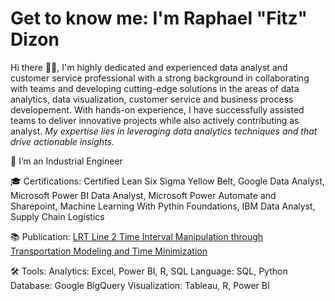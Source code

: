 # Get to know me: I'm Raphael "Fitz" Dizon



Hi there 👋🏽, I'm highly dedicated and experienced data analyst and customer service professional with a strong background in collaborating with teams and developing cutting-edge solutions in the areas of data analytics, data visualization, customer service and business process developement.
With hands-on experience, I have successfully assisted teams to deliver innovative projects while also actively contributing as analyst. *My expertise lies in leveraging data analytics techniques and that drive actionable insights.* 



 🔭 I’m an Industrial Engineer
 
 🎓 Certifications: Certified Lean Six Sigma Yellow Belt, Google Data Analyst, Microsoft Power BI Data Analyst, Microsoft Power Automate and Sharepoint, Machine Learning With Pythin Foundations, IBM Data Analyst, Supply Chain Logistics
 
 📚 Publication: [LRT Line 2 Time Interval Manipulation through Transportation Modeling and Time Minimization](https://ieeexplore.ieee.org/document/9266725)

 🛠️ Tools: 
 Analytics: Excel,  Power BI, R, SQL
 Language: SQL, Python
 Database: Google BigQuery
 Visualization: Tableau, R,  Power BI
